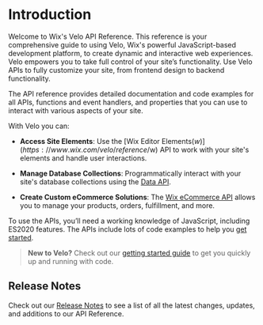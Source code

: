 # Introduction

Welcome to Wix's Velo API Reference. This reference is your comprehensive guide to using Velo, Wix's powerful JavaScript-based development platform, to create dynamic and interactive web experiences. Velo empowers you to take full control of your site’s functionality. Use Velo APIs to fully customize your site, from frontend design to backend functionality.


The API reference provides detailed documentation and code examples for all APIs, functions and event handlers, and properties that you can use to interact with various aspects of your site. 

With Velo you can:


+ **Access Site Elements**: Use the [Wix Editor Elements($w)](https://www.wix.com/velo/reference/$w) API to work with your site's elements and handle user interactions.

+ **Manage Database Collections**: Programmatically interact with your site's database collections using the [Data API](https://www.wix.com/velo/reference/wix-data).

+ **Create Custom eCommerce Solutions**: The [Wix eCommerce API](https://www.wix.com/velo/reference/wix-ecom-backend) allows you to manage your products, orders, fulfillment, and more.

To use the APIs, you’ll need a working knowledge of JavaScript, including ES2020 features. The APIs include lots of code examples to help you [get started](tutorials/getting-started).

>**New to Velo?** Check out our [getting started guide](https://dev.wix.com/docs/develop-websites/articles/getting-started/getting-started-with-code) to get you quickly up and running with code.

## Release Notes

Check out our [Release Notes](https://www.wix.com/velo/reference/release-notes/release-notes) to see a list of all the latest changes, updates, and additions to our API Reference.
